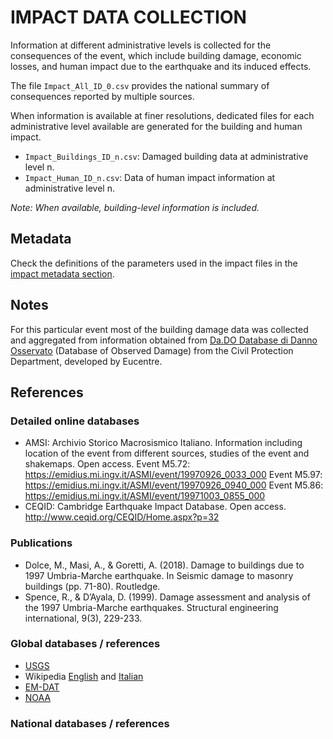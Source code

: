 # IMPACT DATA COLLECTION


Information at different administrative levels is collected for the consequences of the event, 
which include building damage, economic losses, and human impact due to the earthquake and its induced effects.

The file `Impact_All_ID_0.csv` provides the national summary of consequences reported by multiple sources.

When information is available at finer resolutions, dedicated files for each administrative level
available are generated for the building and human impact.

- `Impact_Buildings_ID_n.csv`: Damaged building data at administrative level n.
- `Impact_Human_ID_n.csv`: Data of human impact information at administrative level n.

_Note: When available, building-level information is included._


## Metadata

Check the definitions of the parameters used in the impact files in the [impact metadata section](https://gitlab.openquake.org/risk/ecd/-/blob/main/metadata.md#impact-data).


## Notes

For this particular event most of the building damage data was collected and aggregated from information obtained from [Da.DO Database di Danno Osservato](https://egeos.eucentre.it/danno_osservato/web/danno_osservato#:~:text=Essa%20%C3%A8%20stata%20concepita%20per,crisi%20sismiche%20di%20rilevanza%20nazionale.) (Database of Observed Damage) from the Civil Protection Department, developed by Eucentre.

## References

### Detailed online databases
- AMSI: Archivio Storico Macrosismico Italiano. Information including location of the event from different sources, studies of the event and shakemaps. Open access. 
Event M5.72: https://emidius.mi.ingv.it/ASMI/event/19970926_0033_000
Event M5.97: https://emidius.mi.ingv.it/ASMI/event/19970926_0940_000
Event M5.86: https://emidius.mi.ingv.it/ASMI/event/19971003_0855_000
- CEQID: Cambridge Earthquake Impact Database. Open access. 
http://www.ceqid.org/CEQID/Home.aspx?p=32

### Publications
- Dolce, M., Masi, A., & Goretti, A. (2018). Damage to buildings due to 1997 Umbria-Marche earthquake. In Seismic damage to masonry buildings (pp. 71-80). Routledge.
- Spence, R., & D’Ayala, D. (1999). Damage assessment and analysis of the 1997 Umbria-Marche earthquakes. Structural engineering international, 9(3), 229-233.

### Global databases / references
- [USGS](https://earthquake.usgs.gov/earthquakes/eventpage/usp000881f/executive) 
- Wikipedia [English](https://en.wikipedia.org/wiki/1997_Umbria_and_Marche_earthquake) and [Italian](https://it.wikipedia.org/wiki/Terremoto_di_Umbria_e_Marche_del_1997)
- [EM-DAT](https://public.emdat.be)
- [NOAA](https://www.ngdc.noaa.gov/hazel/view/hazards/earthquake/event-more-info/5473)

### National databases / references